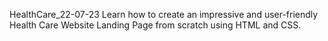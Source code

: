 HealthCare_22-07-23
Learn how to create an impressive and user-friendly Health Care Website Landing Page from scratch using HTML and CSS.
